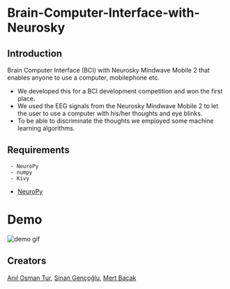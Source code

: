 # Brain-Computer-Interface-with-Neurosky

Introduction
------------
Brain Computer Interface (BCI) with Neurosky Mindwave Mobile 2 that enables anyone to use a computer, mobilephone etc.
 
 - We developed this for a BCI development competition and won the first place.
 - We used the EEG signals from the Neurosky Mindwave Mobile 2 to let the user to use a computer with his/her thoughts and eye blinks.
 - To be able to discriminate the thoughts we employed some machine learning algorithms.

Requirements
------------
~~~~
 - NeuroPy
 - numpy
 - Kivy
~~~~
 - [NeuroPy](https://github.com/lihas/NeuroPy)

# Demo

![demo gif](media/proje.gif)

## Creators

[Anıl Osman Tur](https://www.github.com/AnilOsmanTur), [Sinan Gençoğlu](https://www.github.com/SinanGncglu), [Mert Bacak](https://www.github.com/vlstyxz)
